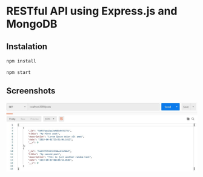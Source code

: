 # RESTful API using Express.js and MongoDB

## Instalation

```
npm install
```

```
npm start
```

## Screenshots

![](https://github.com/ettorestark/restful-api-with-express-and-mongodb/blob/master/assets/get-all.jpg)
